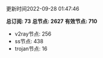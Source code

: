 更新时间2022-09-28 01:47:46

**总订阅: 73**
**总节点: 2627**
**有效节点: 710**
- v2ray节点: 256
- ss节点: 438
- trojan节点: 16
